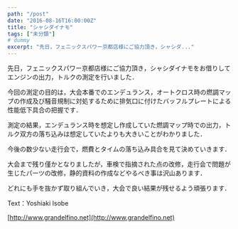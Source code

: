 ```yaml
---
path: "/post"
date: "2016-08-16T16:00:00Z"
title: "シャシダイナモ"
tags: ["未分類"]
# dummy
excerpt: "先日，フェニックスパワー京都店様にご協力頂き，シャシダ..."
---
```




[](16-1.jpg)

先日，フェニックスパワー京都店様にご協力頂き，シャシダイナモをお借りしてエンジンの出力，トルクの測定を行いました．

今回の測定の目的は，大会本番でのエンデュランス，オートクロス時の燃調マップの作成及び騒音規制に対処するために排気口に付けたバッフルプレートによる性能低下具合の把握です．

測定の結果，エンデュランス時を想定し作成していた燃調マップ時での出力，トルク双方の落ち込みは想定していたよりも大きいことがわかりました．

今後の数少ない走行会で，燃費とタイムの落ち込み具合を見て決めていきます．

大会まで残り僅かとなりましたが，車検で指摘された点の改修，走行会で問題が生じたパーツの改修，静的資料の作成などやるべき事は沢山あります．

どれにも手を抜かず取り組んでいき，大会で良い結果が残せるよう頑張ります．

Text：Yoshiaki Isobe

[http://www.grandelfino.net](http://www.grandelfino.net)

